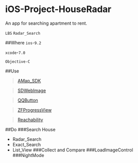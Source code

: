 # iOS-Project-HouseRadar
An app for searching apartment to rent.

`LBS`  `Radar_Search`

##Where
`ios`-`9.2`

`xcode`-`7.0`

`Objective-C`

##Use
>[AMap_SDK](http://lbs.amap.com/)

>[SDWebImage](https://github.com/rs/SDWebImage)

>[QQButton](https://github.com/ZhongTaoTian/QQBtn)

>[ZFProgressView](https://github.com/WZF-Fei/ZFProgressView)

>[Reachability](https://developer.apple.com/library/ios/samplecode/Reachability/Listings/Reachability_Reachability_m.html)

##Do
###Search House
* Radar_Search
* Exact_Search
* List_View
###Collect and Compare
###LoadImageControl
###NightMode
